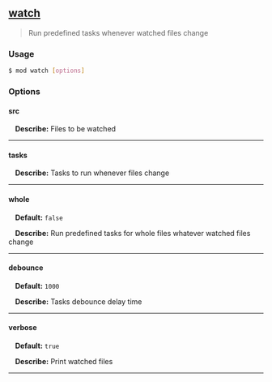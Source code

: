## <a href="#watch" name="watch">watch</a>
> Run predefined tasks whenever watched files change

### Usage

```sh
$ mod watch [options]
```

### Options

#### src


<p> <b>&nbsp;&nbsp;&nbsp;&nbsp;Describe:</b> Files to be watched</p>
<hr>

#### tasks


<p> <b>&nbsp;&nbsp;&nbsp;&nbsp;Describe:</b> Tasks to run whenever files change</p>
<hr>

#### whole

<p> <b>&nbsp;&nbsp;&nbsp;&nbsp;Default:</b> <code>false</code></p>
<p> <b>&nbsp;&nbsp;&nbsp;&nbsp;Describe:</b> Run predefined tasks for whole files whatever watched files change</p>
<hr>

#### debounce

<p> <b>&nbsp;&nbsp;&nbsp;&nbsp;Default:</b> <code>1000</code></p>
<p> <b>&nbsp;&nbsp;&nbsp;&nbsp;Describe:</b> Tasks debounce delay time</p>
<hr>

#### verbose

<p> <b>&nbsp;&nbsp;&nbsp;&nbsp;Default:</b> <code>true</code></p>
<p> <b>&nbsp;&nbsp;&nbsp;&nbsp;Describe:</b> Print watched files</p>
<hr>








